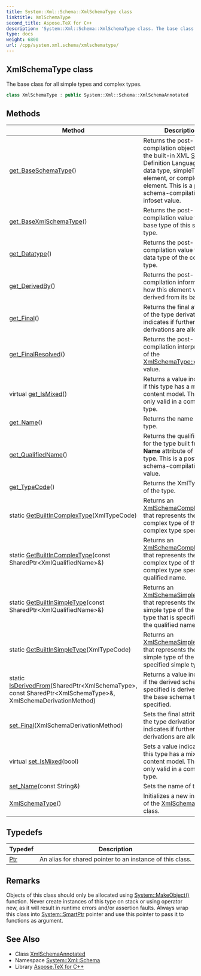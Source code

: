 ```yaml
---
title: System::Xml::Schema::XmlSchemaType class
linktitle: XmlSchemaType
second_title: Aspose.TeX for C++
description: 'System::Xml::Schema::XmlSchemaType class. The base class for all simple types and complex types in C++.'
type: docs
weight: 6800
url: /cpp/system.xml.schema/xmlschematype/
---
```

## XmlSchemaType class


The base class for all simple types and complex types.

```cpp
class XmlSchemaType : public System::Xml::Schema::XmlSchemaAnnotated
```

## Methods

| Method | Description |
| --- | --- |
| [get_BaseSchemaType](./get_baseschematype/)() | Returns the post-compilation object type or the built-in XML [Schema](../) Definition Language (XSD) data type, simpleType element, or complexType element. This is a post-schema-compilation infoset value. |
| [get_BaseXmlSchemaType](./get_basexmlschematype/)() | Returns the post-compilation value for the base type of this schema type. |
| [get_Datatype](./get_datatype/)() | Returns the post-compilation value for the data type of the complex type. |
| [get_DerivedBy](./get_derivedby/)() | Returns the post-compilation information on how this element was derived from its base type. |
| [get_Final](./get_final/)() | Returns the final attribute of the type derivation that indicates if further derivations are allowed. |
| [get_FinalResolved](./get_finalresolved/)() | Returns the post-compilation interpretation of the [XmlSchemaType::get_Final](./get_final/) value. |
| virtual [get_IsMixed](./get_ismixed/)() | Returns a value indicating if this type has a mixed content model. This call is only valid in a complex type. |
| [get_Name](./get_name/)() | Returns the name of the type. |
| [get_QualifiedName](./get_qualifiedname/)() | Returns the qualified name for the type built from the **Name** attribute of this type. This is a post-schema-compilation value. |
| [get_TypeCode](./get_typecode/)() | Returns the XmlTypeCode of the type. |
| static [GetBuiltInComplexType](./getbuiltincomplextype/)(XmlTypeCode) | Returns an [XmlSchemaComplexType](../xmlschemacomplextype/) that represents the built-in complex type of the complex type specified. |
| static [GetBuiltInComplexType](./getbuiltincomplextype/)(const SharedPtr\<XmlQualifiedName\>\&) | Returns an [XmlSchemaComplexType](../xmlschemacomplextype/) that represents the built-in complex type of the complex type specified by qualified name. |
| static [GetBuiltInSimpleType](./getbuiltinsimpletype/)(const SharedPtr\<XmlQualifiedName\>\&) | Returns an [XmlSchemaSimpleType](../xmlschemasimpletype/) that represents the built-in simple type of the simple type that is specified by the qualified name. |
| static [GetBuiltInSimpleType](./getbuiltinsimpletype/)(XmlTypeCode) | Returns an [XmlSchemaSimpleType](../xmlschemasimpletype/) that represents the built-in simple type of the specified simple type. |
| static [IsDerivedFrom](./isderivedfrom/)(SharedPtr\<XmlSchemaType\>, const SharedPtr\<XmlSchemaType\>\&, XmlSchemaDerivationMethod) | Returns a value indicating if the derived schema type specified is derived from the base schema type specified. |
| [set_Final](./set_final/)(XmlSchemaDerivationMethod) | Sets the final attribute of the type derivation that indicates if further derivations are allowed. |
| virtual [set_IsMixed](./set_ismixed/)(bool) | Sets a value indicating if this type has a mixed content model. This call is only valid in a complex type. |
| [set_Name](./set_name/)(const String\&) | Sets the name of the type. |
| [XmlSchemaType](./xmlschematype/)() | Initializes a new instance of the [XmlSchemaType](./) class. |
## Typedefs

| Typedef | Description |
| --- | --- |
| [Ptr](./ptr/) | An alias for shared pointer to an instance of this class. |
## Remarks



Objects of this class should only be allocated using [System::MakeObject()](../../system/makeobject/) function. Never create instances of this type on stack or using operator new, as it will result in runtime errors and/or assertion faults. Always wrap this class into [System::SmartPtr](../../system/smartptr/) pointer and use this pointer to pass it to functions as argument. 

## See Also

* Class [XmlSchemaAnnotated](../xmlschemaannotated/)
* Namespace [System::Xml::Schema](../)
* Library [Aspose.TeX for C++](../../)
